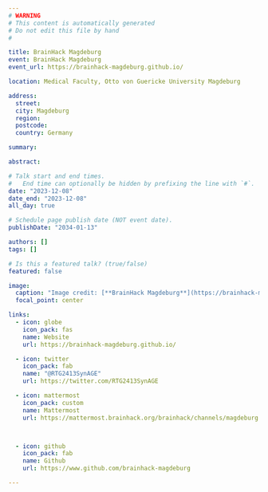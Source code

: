 ```yaml
---
# WARNING
# This content is automatically generated
# Do not edit this file by hand
#

title: BrainHack Magdeburg
event: BrainHack Magdeburg
event_url: https://brainhack-magdeburg.github.io/

location: Medical Faculty, Otto von Guericke University Magdeburg

address:
  street:
  city: Magdeburg
  region:
  postcode:
  country: Germany

summary:

abstract:

# Talk start and end times.
#   End time can optionally be hidden by prefixing the line with `#`.
date: "2023-12-08"
date_end: "2023-12-08"
all_day: true

# Schedule page publish date (NOT event date).
publishDate: "2034-01-13"

authors: []
tags: []

# Is this a featured talk? (true/false)
featured: false

image:
  caption: "Image credit: [**BrainHack Magdeburg**](https://brainhack-magdeburg.github.io/)"
  focal_point: center

links:
  - icon: globe
    icon_pack: fas
    name: Website
    url: https://brainhack-magdeburg.github.io/

  - icon: twitter
    icon_pack: fab
    name: "@RTG2413SynAGE"
    url: https://twitter.com/RTG2413SynAGE

  - icon: mattermost
    icon_pack: custom
    name: Mattermost
    url: https://mattermost.brainhack.org/brainhack/channels/magdeburg



  - icon: github
    icon_pack: fab
    name: Github
    url: https://www.github.com/brainhack-magdeburg

---
```

